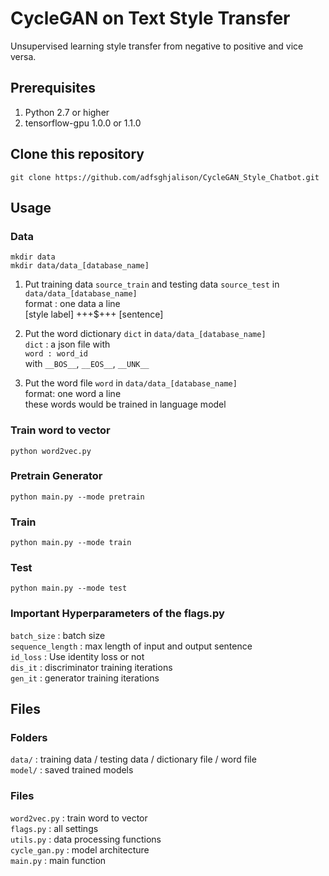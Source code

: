 # CycleGAN on Text Style Transfer
  Unsupervised learning style transfer from negative to positive and vice versa.  

## Prerequisites

1. Python 2.7 or higher
2. tensorflow-gpu 1.0.0 or 1.1.0

## Clone this repository
`git clone https://github.com/adfsghjalison/CycleGAN_Style_Chatbot.git`


## Usage

### Data
`mkdir data`  
`mkdir data/data_[database_name]`  
1. Put training data `source_train` and testing data `source_test` in `data/data_[database_name]`  
format : one data a line  
[style label] +++$+++ [sentence]

2. Put the word dictionary `dict` in `data/data_[database_name]`  
`dict` : a json file with  
`word : word_id`  
with `__BOS__`, `__EOS__`, `__UNK__`  

3. Put the word file `word` in `data/data_[database_name]`   
format: one word a line  
these words would be trained in language model  

### Train word to vector
`python word2vec.py`

### Pretrain Generator
`python main.py --mode pretrain`

### Train
`python main.py --mode train`

### Test
`python main.py --mode test`

### Important Hyperparameters of the flags.py
`batch_size` : batch size  
`sequence_length` : max length of input and output sentence  
`id_loss` : Use identity loss or not  
`dis_it` : discriminator training iterations  
`gen_it` : generator training iterations  

## Files

### Folders
`data/` : training data / testing data / dictionary file / word file  
`model/` : saved trained models  

### Files
`word2vec.py` : train word to vector  
`flags.py` : all settings  
`utils.py` : data processing functions  
`cycle_gan.py` : model architecture  
`main.py` : main function  


